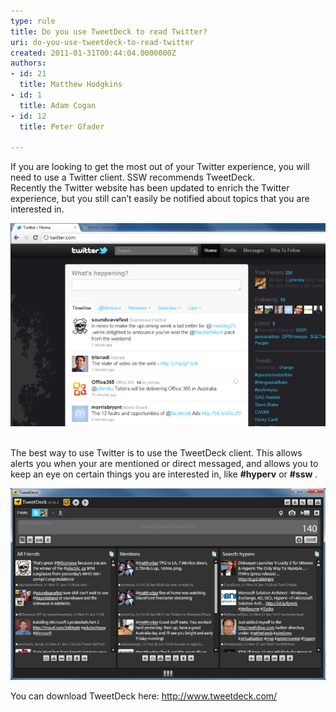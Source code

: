 ```yaml
---
type: rule
title: Do you use TweetDeck to read Twitter?
uri: do-you-use-tweetdeck-to-read-twitter
created: 2011-01-31T00:44:04.0000000Z
authors:
- id: 21
  title: Matthew Hodgkins
- id: 1
  title: Adam Cogan
- id: 12
  title: Peter Gfader

---
```


If you are looking to get the most out of your Twitter experience, you will need to use a Twitter client. SSW recommends TweetDeck.  <br>    Recently the Twitter website has been updated to enrich the Twitter experience, but you still can’t easily be notified about topics that you are interested in. 




![Bad](twitter-webpage.png)

<br>The best way to use Twitter is to use the TweetDeck client. This allows alerts you when your are mentioned or direct messaged, and allows you to keep an eye on certain things you are interested in, like  **#hyperv** or  **#ssw** .





![Good](twitter-tweetdeck.png)

You can download TweetDeck here: http://www.tweetdeck.com/
